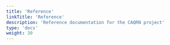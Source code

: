 ```yaml
---
title: 'Reference'
linkTitle: 'Reference'
description: 'Reference documentation for the CAQRN project'
type: 'docs'
weight: 30
---
```


